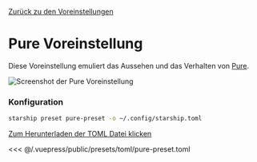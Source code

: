 [Zurück zu den Voreinstellungen](./README.md#pure)

# Pure Voreinstellung

Diese Voreinstellung emuliert das Aussehen und das Verhalten von [Pure](https://github.com/sindresorhus/pure).

![Screenshot der Pure Voreinstellung](/presets/img/pure-preset.png)

### Konfiguration

```sh
starship preset pure-preset -o ~/.config/starship.toml
```

[Zum Herunterladen der TOML Datei klicken](/presets/toml/pure-preset.toml)

<<< @/.vuepress/public/presets/toml/pure-preset.toml

